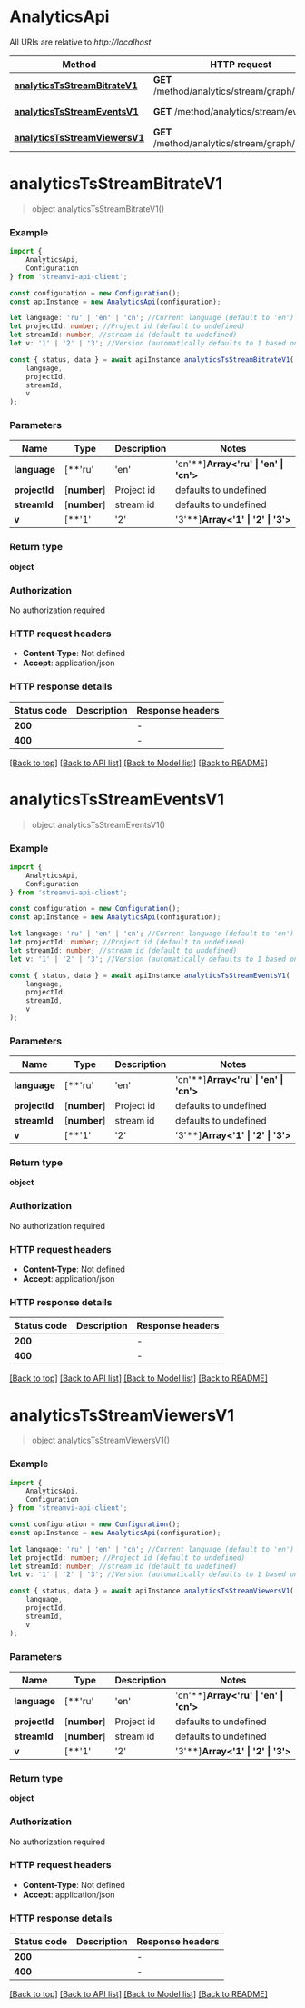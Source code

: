 # AnalyticsApi

All URIs are relative to *http://localhost*

|Method | HTTP request | Description|
|------------- | ------------- | -------------|
|[**analyticsTsStreamBitrateV1**](#analyticstsstreambitratev1) | **GET** /method/analytics/stream/graph/bitrate | Bitrate for stream|
|[**analyticsTsStreamEventsV1**](#analyticstsstreameventsv1) | **GET** /method/analytics/stream/events | Events for stream|
|[**analyticsTsStreamViewersV1**](#analyticstsstreamviewersv1) | **GET** /method/analytics/stream/graph/viewers | Viewers for stream|

# **analyticsTsStreamBitrateV1**
> object analyticsTsStreamBitrateV1()


### Example

```typescript
import {
    AnalyticsApi,
    Configuration
} from 'streamvi-api-client';

const configuration = new Configuration();
const apiInstance = new AnalyticsApi(configuration);

let language: 'ru' | 'en' | 'cn'; //Current language (default to 'en')
let projectId: number; //Project id (default to undefined)
let streamId: number; //stream id (default to undefined)
let v: '1' | '2' | '3'; //Version (automatically defaults to 1 based on method version, can be overridden) (optional) (default to '1')

const { status, data } = await apiInstance.analyticsTsStreamBitrateV1(
    language,
    projectId,
    streamId,
    v
);
```

### Parameters

|Name | Type | Description  | Notes|
|------------- | ------------- | ------------- | -------------|
| **language** | [**&#39;ru&#39; | &#39;en&#39; | &#39;cn&#39;**]**Array<&#39;ru&#39; &#124; &#39;en&#39; &#124; &#39;cn&#39;>** | Current language | defaults to 'en'|
| **projectId** | [**number**] | Project id | defaults to undefined|
| **streamId** | [**number**] | stream id | defaults to undefined|
| **v** | [**&#39;1&#39; | &#39;2&#39; | &#39;3&#39;**]**Array<&#39;1&#39; &#124; &#39;2&#39; &#124; &#39;3&#39;>** | Version (automatically defaults to 1 based on method version, can be overridden) | (optional) defaults to '1'|


### Return type

**object**

### Authorization

No authorization required

### HTTP request headers

 - **Content-Type**: Not defined
 - **Accept**: application/json


### HTTP response details
| Status code | Description | Response headers |
|-------------|-------------|------------------|
|**200** |  |  -  |
|**400** |  |  -  |

[[Back to top]](#) [[Back to API list]](../README.md#documentation-for-api-endpoints) [[Back to Model list]](../README.md#documentation-for-models) [[Back to README]](../README.md)

# **analyticsTsStreamEventsV1**
> object analyticsTsStreamEventsV1()


### Example

```typescript
import {
    AnalyticsApi,
    Configuration
} from 'streamvi-api-client';

const configuration = new Configuration();
const apiInstance = new AnalyticsApi(configuration);

let language: 'ru' | 'en' | 'cn'; //Current language (default to 'en')
let projectId: number; //Project id (default to undefined)
let streamId: number; //stream id (default to undefined)
let v: '1' | '2' | '3'; //Version (automatically defaults to 1 based on method version, can be overridden) (optional) (default to '1')

const { status, data } = await apiInstance.analyticsTsStreamEventsV1(
    language,
    projectId,
    streamId,
    v
);
```

### Parameters

|Name | Type | Description  | Notes|
|------------- | ------------- | ------------- | -------------|
| **language** | [**&#39;ru&#39; | &#39;en&#39; | &#39;cn&#39;**]**Array<&#39;ru&#39; &#124; &#39;en&#39; &#124; &#39;cn&#39;>** | Current language | defaults to 'en'|
| **projectId** | [**number**] | Project id | defaults to undefined|
| **streamId** | [**number**] | stream id | defaults to undefined|
| **v** | [**&#39;1&#39; | &#39;2&#39; | &#39;3&#39;**]**Array<&#39;1&#39; &#124; &#39;2&#39; &#124; &#39;3&#39;>** | Version (automatically defaults to 1 based on method version, can be overridden) | (optional) defaults to '1'|


### Return type

**object**

### Authorization

No authorization required

### HTTP request headers

 - **Content-Type**: Not defined
 - **Accept**: application/json


### HTTP response details
| Status code | Description | Response headers |
|-------------|-------------|------------------|
|**200** |  |  -  |
|**400** |  |  -  |

[[Back to top]](#) [[Back to API list]](../README.md#documentation-for-api-endpoints) [[Back to Model list]](../README.md#documentation-for-models) [[Back to README]](../README.md)

# **analyticsTsStreamViewersV1**
> object analyticsTsStreamViewersV1()


### Example

```typescript
import {
    AnalyticsApi,
    Configuration
} from 'streamvi-api-client';

const configuration = new Configuration();
const apiInstance = new AnalyticsApi(configuration);

let language: 'ru' | 'en' | 'cn'; //Current language (default to 'en')
let projectId: number; //Project id (default to undefined)
let streamId: number; //stream id (default to undefined)
let v: '1' | '2' | '3'; //Version (automatically defaults to 1 based on method version, can be overridden) (optional) (default to '1')

const { status, data } = await apiInstance.analyticsTsStreamViewersV1(
    language,
    projectId,
    streamId,
    v
);
```

### Parameters

|Name | Type | Description  | Notes|
|------------- | ------------- | ------------- | -------------|
| **language** | [**&#39;ru&#39; | &#39;en&#39; | &#39;cn&#39;**]**Array<&#39;ru&#39; &#124; &#39;en&#39; &#124; &#39;cn&#39;>** | Current language | defaults to 'en'|
| **projectId** | [**number**] | Project id | defaults to undefined|
| **streamId** | [**number**] | stream id | defaults to undefined|
| **v** | [**&#39;1&#39; | &#39;2&#39; | &#39;3&#39;**]**Array<&#39;1&#39; &#124; &#39;2&#39; &#124; &#39;3&#39;>** | Version (automatically defaults to 1 based on method version, can be overridden) | (optional) defaults to '1'|


### Return type

**object**

### Authorization

No authorization required

### HTTP request headers

 - **Content-Type**: Not defined
 - **Accept**: application/json


### HTTP response details
| Status code | Description | Response headers |
|-------------|-------------|------------------|
|**200** |  |  -  |
|**400** |  |  -  |

[[Back to top]](#) [[Back to API list]](../README.md#documentation-for-api-endpoints) [[Back to Model list]](../README.md#documentation-for-models) [[Back to README]](../README.md)

